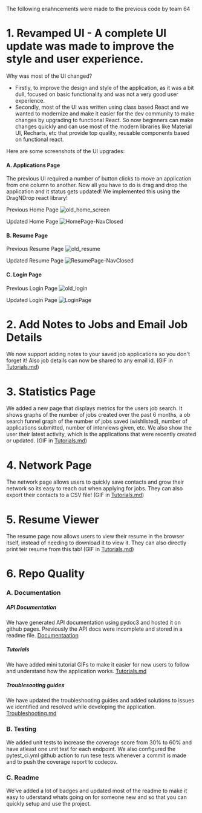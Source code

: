 The following enahncements were made to the previous code by team 64
# 1. Revamped UI - A complete UI update was made to improve the style and user experience.
Why was most of the UI changed?

- Firstly, to improve the design and style of the application, as it was a bit dull, focused on basic functionality and was not a very good user experience.
- Secondly, most of the UI was written using class based React and we wanted to modernize and make it easier for the dev community to make changes by upgrading to functional React. So now beginners can make changes quickly and can use most of the modern libraries like Material UI, Recharts, etc that provide top quality, reusable components based on functional react.

Here are some screenshots of the UI upgrades:

#### A. Applications Page

The previous UI required a number of button clicks to move an application from one column to another. Now all you have to do is drag and drop the application and it status gets updated! We implemented this using the DragNDrop react library!

Previous Home Page
![old_home_screen](https://github.com/adi-kiran/career-flow/assets/36990588/7548b336-4947-4245-8d4c-cc88aab37fe0)

Updated Home Page
![HomePage-NavClosed](https://github.com/adi-kiran/career-flow/assets/36990588/9e9e8628-9a5e-4b37-b7ea-f2c2f803ccf0) 

#### B. Resume Page

Previous Resume Page
![old_resume](https://github.com/adi-kiran/career-flow/assets/36990588/56b214de-1ec4-4afb-87fd-b087e9aada45)

Updated Resume Page
![ResumePage-NavClosed](https://github.com/adi-kiran/career-flow/assets/36990588/ea54e170-f822-4bb4-82f7-4ea7fa0b2225)

#### C. Login Page

Previous Login Page
![old_login](https://github.com/adi-kiran/career-flow/assets/36990588/f266bca6-c4f4-4e07-9317-b3bf77b0bcc1)

Updated Login Page
![LoginPage](https://github.com/adi-kiran/career-flow/assets/36990588/776ab398-f1cc-409a-9927-50e3ce99e489)

# 2. Add Notes to Jobs and Email Job Details
We now support adding notes to your saved job applications so you don't forget it! Also job details can now be shared to any email id. (GIF in [Tutorials.md](https://github.com/adi-kiran/career-flow/blob/main/Tutorials.md))

# 3. Statistics Page
We added a new page that displays metrics for the users job search. It shows graphs of the number of jobs created over the past 6 months, a ob search funnel graph of the number of jobs saved (wishlisted), number of applications submitted, number of interviews given, etc. We also show the user their latest activity, which is the applications that were recently created or updated. (GIF in [Tutorials.md](https://github.com/adi-kiran/career-flow/blob/main/Tutorials.md))

# 4. Network Page
The network page allows users to quickly save contacts and grow their network so its easy to reach out when applying for jobs. They can also export their contacts to a CSV file! (GIF in [Tutorials.md](https://github.com/adi-kiran/career-flow/blob/main/Tutorials.md))

# 5. Resume Viewer
The resume page now allows users to view their resume in the browser itself, instead of needing to download it to view it. They can also directly print teir resume from this tab! (GIF in [Tutorials.md](https://github.com/adi-kiran/career-flow/blob/main/Tutorials.md))

# 6. Repo Quality

### A. Documentation

##### API Documentation
We have generated API documentation using pydoc3 and hosted it on github pages. Previously the API docs were incomplete and stored in a readme file. [Documentaation](https://adi-kiran.github.io/career-flow/)

##### Tutorials
We have added mini tutorial GIFs to make it easier for new users to follow and understand how the application works. [Tutorials.md](https://github.com/adi-kiran/career-flow/blob/main/Tutorials.md)

##### Troublesooting guides
We have updated the troubleshooting guides and added solutions to issues we identified and resolved while developing the application. [Troubleshooting.md](https://github.com/adi-kiran/career-flow/blob/main/Troubleshooting.md)

### B. Testing
We added unit tests to increase the coverage score from 30% to 60% and have atleast one unit test for each endpoint. We also configured the pytest_ci.yml github action to run tese tests whenever a commit is made and to push the coverage report to codecov.

### C. Readme
We've added a lot of badges and updated most of the readme to make it easy to uderstand whats going on for someone new and so that you can quickly setup and use the project.

